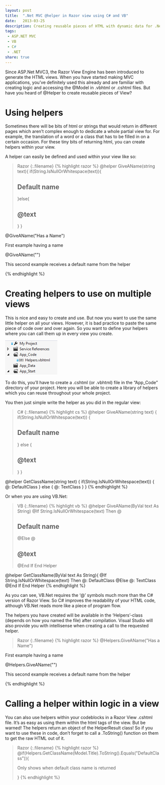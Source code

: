 ```yaml
---
layout: post
title:  ".Net MVC @helper in Razor view using C# and VB"
date:   2013-03-25
description: Creating reusable pieces of HTML with dynamic data for .Net MVC Razor made quick and easy with helpers.
tags:
 - ASP.NET MVC
 - VB
 - C#
 - .NET
share: true
---
```

Since ASP.Net MVC3, the Razor View Engine has been introduced to generate the HTML views. When you have started making MVC applications, you’ve definitely used this already and are familiar with creating logic and accessing the @Model in .vbhtml or .cshtml files. But have you heard of @Helper to create reusable pieces of View?

# Using helpers
Sometimes there will be bits of html or strings that would return in different pages which aren’t complex enough to dedicate a whole partial view for. For example, the translation of a word or a class that has to be filled in on a certain occasion. For these tiny bits of returning html, you can create helpers within your view.

A helper can easily be defined and used within your view like so:

>Razor
{:.filename}
{% highlight razor %}
@helper GiveAName(string text){
	if(String.IsNullOrWhitespace(text)){
		<h2>Default name</h2>
	}else{
		<h2>@text</h2>
	}
}

@GiveAName("Has a Name")
<p>First example having a name</p>
@GiveAName("")
<p>This second example receives a default name from the helper</p>
{% endhighlight %}

# Creating helpers to use on multiple views
This is nice and easy to create and use. But now you want to use the same little helper on all your views. However, it is bad practice to paste the same piece of code over and over again. So you want to define your helpers where you can call them up in every view you create.

![MVC Helpers](/assets/images/mvchelpers.png "MVC Helpers")

To do this, you’ll have to create a .cshtml (or .vbhtml) file in the “App_Code” directory of your project. Here you will be able to create a library of helpers which you can reuse throughout your whole project.

You then just simple write the helper as you did in the regular view:

>C#
{:.filename}
{% highlight cs %}
@helper GiveAName(string text)
{
     if(String.IsNullOrWhitespace(text))
     {
          <h2>Default name</h2>
     }
     else
     {
          <h2>@text</h2>
     }
}

@helper GetClassName(string text)
{
     if(String.IsNullOrWhitespace(text))
     {
          @: DefaultClass
     }
     else
     {
          @: TextClass
     }
}
{% endhighlight %}

Or when you are using VB.Net:

>VB
{:.filename}
{% highlight vb %}
@helper GiveAName(ByVal text As String)
     @If String.IsNullOrWhitespace(text) Then
          @<h2>Default name</h2>
     @Else
          @<h2>@text</h2>
     @End If
End Helper

@helper GetClassName(ByVal text As String){
     @If String.IsNullOrWhitespace(text) Then
          @: DefaultClass
     @Else
          @: TextClass
     @End If
End Helper
{% endhighlight %}

As you can see, VB.Net requires the ‘@’ symbols much more than the C# version of Razor View. So C# improves the readability of your HTML code, although VB.Net reads more like a piece of program flow.

The helpers you have created will be available in the ‘Helpers’-class (depends on how you named the file) after compilation. Visual Studio will also provide you with intellisense when creating a call to the requested helper.

>Razor
{:.filename}
{% highlight razor %}
@Helpers.GiveAName("Has a Name")
<p class="@Helpers.GetClassName("Classname")">First example having a name</p>
@Helpers.GiveAName("")
<p class="@Helpers.GetClassName("")">This second example receives a default name from the helper</p>
{% endhighlight %}

# Calling a helper within logic in a view
You can also use helpers within your codeblocks in a Razor View .cshtml file. It’s as easy as using them within the html tags of the view. But be warned! The helpers return an object of the HelperResult class! So if you want to use these in code, don’t forget to call a .ToString() function on them to get the raw HTML out of it.

>Razor
{:.filename}
{% highlight razor %}
@if(Helpers.GetClassName(Model.Title).ToString().Equals("DefaultClass")){
     <p>Only shows when default class name is returned</p>
}
{% endhighlight %}